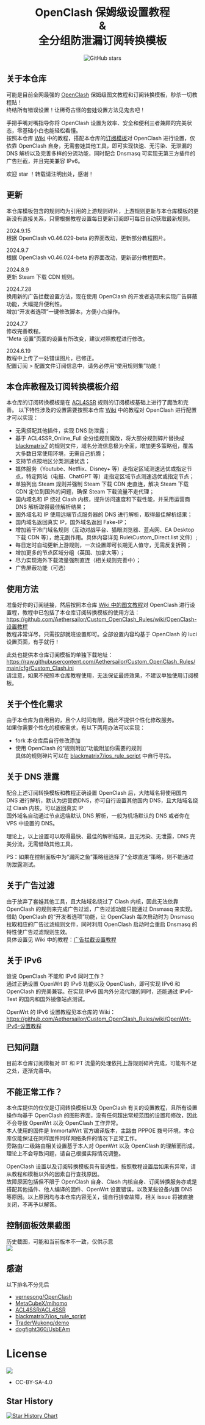 <h1 align="center">OpenClash 保姆级设置教程<br>&<br>全分组防泄漏订阅转换模板</h1>

<p align="center">
   <img src="https://img.shields.io/github/stars/Aethersailor/Custom_OpenClash_Rules?style=for-the-badge&logo=github" alt="GitHub stars">
</p>


## 关于本仓库 
可能是目前全网最强的 [OpenClash](https://github.com/vernesong/OpenClash) 保姆级图文教程和订阅转换模板，秒杀一切教程贴！  
终结所有错误设置！让稀奇古怪的套娃设置方法见鬼去吧！  

手把手嘴对嘴指导你将 OpenClash 设置为效率、安全和便利三者兼顾的完美状态，零基础小白也能轻松看懂。  
按照本仓库 [Wiki](https://github.com/Aethersailor/Custom_OpenClash_Rules/wiki) 中的教程，搭配本仓库的[订阅模板](https://raw.githubusercontent.com/Aethersailor/Custom_OpenClash_Rules/main/cfg/Custom_Clash.ini)对 OpenClash 进行设置，仅依靠 OpenClash 自身，无需套娃其他工具，即可实现快速、无污染、无泄漏的 DNS 解析以及完善多样的分流功能，同时配合 Dnsmasq 可实现无第三方插件的广告拦截，并且完美兼容 IPv6。  

欢迎 star ！转载请注明出处，感谢！

## 更新  
本仓库模板包含的规则均为引用的上游规则碎片，上游规则更新与本仓库模板的更新没有直接关系，只需根据教程设置每日更新订阅即可每日自动获取最新规则。  

2024.9.15  
根据 OpenClash v0.46.029-beta 的界面改动，更新部分教程图片。  

2024.9.7  
根据 OpenClash v0.46.024-beta 的界面改动，更新部分教程图片。  

2024.8.9  
更新 Steam 下载 CDN 规则。  

2024.7.28  
换用新的广告拦截设置方法，现在使用 OpenClash 的开发者选项来实现广告屏蔽功能，大幅提升便利性。  
增加“开发者选项”一键修改脚本，方便小白操作。  

2024.7.7  
修改完善教程。  
“Meta 设置”页面的设置有所改变，建议对照教程进行修改。  

2024.6.19  
教程中上传了一处错误图片，已修正。  
配置订阅 > 配置文件订阅信息中，请务必停用“使用规则集”功能！  

## 本仓库教程及订阅转换模板介绍
本仓库的订阅转换模板是在 [ACL4SSR](https://github.com/ACL4SSR/ACL4SSR) 规则的订阅模板基础上进行了魔改和完善。
以下特性涉及的设置需要按照本仓库 [Wiki](https://github.com/Aethersailor/Custom_OpenClash_Rules/wiki) 中的教程对 OpenClash 进行配置才可以实现：  
* 无需搭配其他插件，实现 DNS 防泄露；  
* 基于 ACL4SSR_Online_Full 全分组规则魔改，将大部分规则碎片替换成 [blackmatrix7](https://github.com/blackmatrix7/ios_rule_script) 的规则文件，域名分流信息极为全面，增加更多策略组，覆盖大多数日常使用环境，无需自己折腾；  
* 支持节点按地区分类测速优选；  
* 媒体服务（Youtube、Netflix、Disney+ 等）走指定区域测速选优或指定节点，特定网站（电报、ChatGPT 等）走指定区域节点测速选优或指定节点；  
* 单独列出 Steam 规则并强制 Steam 下载 CDN 走直连，解决 Steam 下载 CDN 定位到国外的问题，确保 Steam 下载流量不走代理；  
* 国内域名和 IP 绕过 Clash 内核，提升访问速度和下载性能，并采用运营商 DNS 解析取得最佳解析结果；
* 国外域名和 IP 使用远端节点服务器的 DNS 进行解析，取得最佳解析结果；  
* 国内域名返回真实 IP，国外域名返回 Fake-IP；
* 增加若干冷门域名规则（互动对战平台、猫眼浏览器、蓝点网、EA Desktop 下载 CDN 等），绝无副作用。具体内容详见 Rule\Custom_Direct.list 文件）;  
* 每日定时自动更新上游规则，一次设置即可长期无人值守，无需反复折腾；  
* 增加更多的节点区域分组（英国、加拿大等）；    
* 尽力实现海外下载流量强制直连（相关规则完善中）；  
* 广告屏蔽功能（可选）  

## 使用方法  
准备好你的订阅链接，然后按照本仓库 [Wiki 中的图文教程](https://github.com/Aethersailor/Custom_OpenClash_Rules/wiki/OpenClash-设置教程)对 OpenClash 进行设置程，教程中已包括了本仓库订阅转换模板的使用方法：  
https://github.com/Aethersailor/Custom_OpenClash_Rules/wiki/OpenClash-设置教程  
教程非常详尽，只需按部就班设置即可。全部设置内容均基于 OpenClash 的 luci 设置页面，有手就行！  

此处也提供本仓库订阅模板的单独下载地址：  
https://raw.githubusercontent.com/Aethersailor/Custom_OpenClash_Rules/main/cfg/Custom_Clash.ini  
请注意，如果不按照本仓库教程使用，无法保证最终效果，不建议单独使用订阅模板。  

## 关于个性化需求  
由于本仓库为自用目的，且个人时间有限，因此不提供个性化修改服务。  
如果你需要个性化的模板需求，有以下两用办法可以实现：  
* fork 本仓库后自行修改添加  
* 使用 OpenClash 的“规则附加”功能附加你需要的规则  
具体的规则碎片可以在 [blackmatrix7/ios_rule_script](https://github.com/blackmatrix7/ios_rule_script) 中自行寻找。  

## 关于 DNS 泄露  
配合上述订阅转换模板和教程正确设置 OpenClash 后，大陆域名将使用国内 DNS 进行解析，默认为运营商DNS，亦可自行设置其他国内 DNS，且大陆域名绕过 Clash 内核，可以返回真实 IP  
国外域名自动通过节点远端默认 DNS 解析，一般为机场默认的 DNS 或者你在 VPS 中设置的 DNS。  

理论上，以上设置可以取得最快、最佳的解析结果，且无污染、无泄露，DNS 完美分流，无需借助其他工具。  

PS：如果在控制面板中为“漏网之鱼”策略组选择了“全球直连”策略，则不能通过防泄露测试。  

## 关于广告过滤  
由于放弃了套娃其他工具，且大陆域名绕过了 Clash 内核，因此无法依靠 OpenClash 的规则来完成广告过滤，广告过滤功能只能通过 Dnsmasq 来实现。  
借助 OpenClash 的“开发者选项”功能，让 OpenClash 每次启动时为 Dnsmasq 拉取相应的广告过滤规则文件，同时利用 OpenClash 启动时会重启 Dnsmasq 的特性使广告过滤规则生效。  
具体设置见 Wiki 中的教程：[广告拦截设置教程](https://github.com/Aethersailor/Custom_OpenClash_Rules/wiki/%E6%97%A0%E6%8F%92%E4%BB%B6%E5%B9%BF%E5%91%8A%E6%8B%A6%E6%88%AA%E5%8A%9F%E8%83%BD%E8%AE%BE%E7%BD%AE%E6%95%99%E7%A8%8B)

## 关于 IPv6  
谁说 OpenClash 不能和 IPv6 同时工作？  
通过正确设置 OpenWrt 的 IPv6 功能以及 OpenClash，即可实现 IPv6 和 OpenClash 的完美兼容。在实现 IPv6 国内外分流代理的同时，还能通过 IPv6-Test 的国内和国外镜像站点测试。  

OpenWrt 的 IPv6 设置教程见本仓库的 Wiki：  
https://github.com/Aethersailor/Custom_OpenClash_Rules/wiki/OpenWrt-IPv6-设置教程  

## 已知问题  
目前本仓库订阅模板对 BT 和 PT 流量的处理依托上游规则碎片完成，可能有不足之处，逐渐完善中。  

## 不能正常工作？  
本仓库提供的仅仅是订阅转换模板以及 OpenClash 有关的设置教程，且所有设置操作均基于 OpenClash 的图形界面，没有任何超出常规范围的设置和修改，因此不会导致 OpenWrt 以及 OpenClash 工作异常。  
本人使用的固件是 ImmortalWrt 官方编译版本，主路由 PPPOE 拨号环境，本仓库仅能保证在同样固件同样网络条件的情况下正常工作。  
旁路由/二级路由相关设置基于本人对 OpenWrt 以及 OpenClash 的理解而形成，理论上不会导致问题，请自己根据实际情况调整。  

OpenClash 设置以及订阅转换模板具有普适性，按照教程设置后如果有异常，请从教程和模板以外的因素自行查找原因。  
故障原因包括但不限于 OpenClash 自身、Clash 内核自身、订阅转换服务亦或是搭配其他插件、他人编译的固件、OpenWrt 设置错误，以及某些设备内置 DNS 等原因。以上原因均与本仓库内容无关，请自行排查故障，相关 issue 将被直接关闭，不再予以解答。  

## 控制面板效果截图  
历史截图，可能和当前版本不一致，仅供示意  
![](https://github.com/Aethersailor/Custom_OpenClash_Rules/blob/main/doc/openclash/pics/db2.png)  


## 感谢  
以下排名不分先后  
- [vernesong/OpenClash](https://github.com/vernesong/OpenClash)
- [MetaCubeX/mihomo](https://github.com/MetaCubeX/mihomo)
- [ACL4SSR/ACL4SSR](https://github.com/ACL4SSR/ACL4SSR)
- [blackmatrix7/ios_rule_script](https://github.com/blackmatrix7/ios_rule_script)
- [TraderWukong/demo](https://github.com/TraderWukong/demo)
- [dogfight360/UsbEAm](https://github.com/dogfight360/UsbEAm)  

# License		
[![](https://licensebuttons.net/l/by-sa/4.0/88x31.png)](https://creativecommons.org/licenses/by-sa/4.0/deed.zh)
* CC-BY-SA-4.0  

## Star History

<a href="https://star-history.com/#Aethersailor/Custom_OpenClash_Rules&Date">
 <picture>
   <source media="(prefers-color-scheme: dark)" srcset="https://api.star-history.com/svg?repos=Aethersailor/Custom_OpenClash_Rules&type=Date&theme=dark" />
   <source media="(prefers-color-scheme: light)" srcset="https://api.star-history.com/svg?repos=Aethersailor/Custom_OpenClash_Rules&type=Date" />
   <img alt="Star History Chart" src="https://api.star-history.com/svg?repos=Aethersailor/Custom_OpenClash_Rules&type=Date" />
 </picture>
</a>

